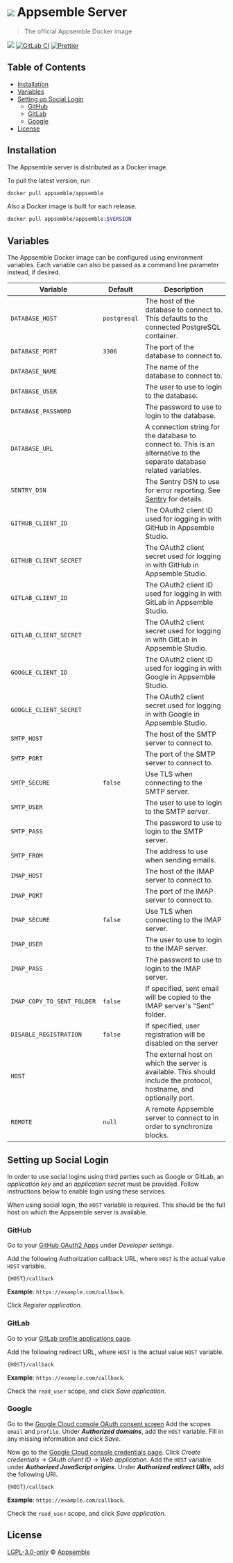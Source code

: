 # ![](https://gitlab.com/appsemble/appsemble/-/raw/0.21.0/config/assets/logo.svg) Appsemble Server

> The official Appsemble Docker image

[![](https://img.shields.io/docker/v/appsemble/appsemble)](https://hub.docker.com/r/appsemble/appsemble)
[![GitLab CI](https://gitlab.com/appsemble/appsemble/badges/0.21.0/pipeline.svg)](https://gitlab.com/appsemble/appsemble/-/releases/0.21.0)
[![Prettier](https://img.shields.io/badge/code_style-prettier-ff69b4.svg)](https://prettier.io)

## Table of Contents

- [Installation](#installation)
- [Variables](#variables)
- [Setting up Social Login](#setting-up-social-login)
  - [GitHub](#github)
  - [GitLab](#gitlab)
  - [Google](#google)
- [License](#license)

## Installation

The Appsemble server is distributed as a Docker image.

To pull the latest version, run

```sh
docker pull appsemble/appsemble
```

Also a Docker image is built for each release.

```sh
docker pull appsemble/appsemble:$VERSION
```

## Variables

The Appsemble Docker image can be configured using environment variables. Each variable can also be
passed as a command line parameter instead, if desired.

| Variable                   | Default      | Description                                                                                                            |
| -------------------------- | ------------ | ---------------------------------------------------------------------------------------------------------------------- |
| `DATABASE_HOST`            | `postgresql` | The host of the database to connect to. This defaults to the connected PostgreSQL container.                           |
| `DATABASE_PORT`            | `3306`       | The port of the database to connect to.                                                                                |
| `DATABASE_NAME`            |              | The name of the database to connect to.                                                                                |
| `DATABASE_USER`            |              | The user to use to login to the database.                                                                              |
| `DATABASE_PASSWORD`        |              | The password to use to login to the database.                                                                          |
| `DATABASE_URL`             |              | A connection string for the database to connect to. This is an alternative to the separate database related variables. |
| `SENTRY_DSN`               |              | The Sentry DSN to use for error reporting. See [Sentry](https://sentry.io) for details.                                |
| `GITHUB_CLIENT_ID`         |              | The OAuth2 client ID used for logging in with GitHub in Appsemble Studio.                                              |
| `GITHUB_CLIENT_SECRET`     |              | The OAuth2 client secret used for logging in with GitHub in Appsemble Studio.                                          |
| `GITLAB_CLIENT_ID`         |              | The OAuth2 client ID used for logging in with GitLab in Appsemble Studio.                                              |
| `GITLAB_CLIENT_SECRET`     |              | The OAuth2 client secret used for logging in with GitLab in Appsemble Studio.                                          |
| `GOOGLE_CLIENT_ID`         |              | The OAuth2 client ID used for logging in with Google in Appsemble Studio.                                              |
| `GOOGLE_CLIENT_SECRET`     |              | The OAuth2 client secret used for logging in with Google in Appsemble Studio.                                          |
| `SMTP_HOST`                |              | The host of the SMTP server to connect to.                                                                             |
| `SMTP_PORT`                |              | The port of the SMTP server to connect to.                                                                             |
| `SMTP_SECURE`              | `false`      | Use TLS when connecting to the SMTP server.                                                                            |
| `SMTP_USER`                |              | The user to use to login to the SMTP server.                                                                           |
| `SMTP_PASS`                |              | The password to use to login to the SMTP server.                                                                       |
| `SMTP_FROM`                |              | The address to use when sending emails.                                                                                |
| `IMAP_HOST`                |              | The host of the IMAP server to connect to.                                                                             |
| `IMAP_PORT`                |              | The port of the IMAP server to connect to.                                                                             |
| `IMAP_SECURE`              | `false`      | Use TLS when connecting to the IMAP server.                                                                            |
| `IMAP_USER`                |              | The user to use to login to the IMAP server.                                                                           |
| `IMAP_PASS`                |              | The password to use to login to the IMAP server.                                                                       |
| `IMAP_COPY_TO_SENT_FOLDER` | `false`      | If specified, sent email will be copied to the IMAP server's "Sent" folder.                                            |
| `DISABLE_REGISTRATION`     | `false`      | If specified, user registration will be disabled on the server                                                         |
| `HOST`                     |              | The external host on which the server is available. This should include the protocol, hostname, and optionally port.   |
| `REMOTE`                   | `null`       | A remote Appsemble server to connect to in order to synchronize blocks.                                                |

## Setting up Social Login

In order to use social logins using third parties such as Google or GitLab, an _application key_ and
an _application secret_ must be provided. Follow instructions below to enable login using these
services.

When using social login, the `HOST` variable is required. This should be the full host on which the
Appsemble server is available.

### GitHub

Go to your [GitHub OAuth2 Apps](https://github.com/settings/developers) under _Developer settings_.

Add the following Authorization callback URL, where `HOST` is the actual value `HOST` variable.

```
{HOST}/callback
```

**Example**: `https://example.com/callback`.

Click _Register application_.

### GitLab

Go to your [GitLab profile applications page](https://gitlab.com/profile/applications).

Add the following redirect URL, where `HOST` is the actual value `HOST` variable.

```
{HOST}/callback
```

**Example**: `https://example.com/callback`.

Check the `read_user` scope, and click _Save application_.

### Google

Go to the
[Google Cloud console OAuth consent screen](https://console.cloud.google.com/apis/credentials/consent)
Add the scopes `email` and `profile`. Under **_Authorized domains_**, add the `HOST` variable. Fill
in any missing information and click _Save_.

Now go to the
[Google Cloud console credentials page](https://console.cloud.google.com/apis/credentials). Click
_Create credentials_ → _OAuth client ID_ → _Web application_. Add the `HOST` variable under
**_Authorized JavaScript origins_**. Under **_Authorized redirect URIs_**, add the following URI.

```
{HOST}/callback
```

**Example**: `https://example.com/callback`.

Check the `read_user` scope, and click _Save application_.

## License

[LGPL-3.0-only](https://gitlab.com/appsemble/appsemble/-/blob/0.21.0/LICENSE.md) ©
[Appsemble](https://appsemble.com)
